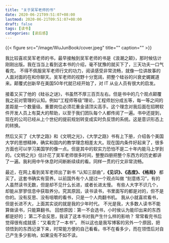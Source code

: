 ```yaml
---
title: "关于吴军老师的书"
date: 2020-06-21T09:51:07+08:00
lastmod: 2020-06-21T09:51:07+08:00
draft: false
tags: [读书]
categories: [读后感]
---
```

{{< figure src="/image/WuJunBook/cover.jpeg" title="" caption="" >}}


我比较喜欢吴军老师的书，最早接触到吴军老师的书是《浪潮之颠》，那时候估计刚刚出版。我在当当上看到这本书的介绍，毫不犹豫的就买下了，三天功夫一口气看完。 不得不佩服吴军老师行文的功力，阅读感受非常流畅，就像一位讲故事的人面对面的在和你聊天。吴军老师的视野十分宽阔，把整个硅谷的兴衰史娓娓道来。颠覆式创新早在美国50年代就已经开始了，对 IT 从业人员有很大的启发。

接着又买了他的《硅谷之谜》，书虽然不厚三百页左右。但是书中的几个观点颠覆我之前对管理的认知。例如“工程师等级”理论，工程师划分成五等，每一等之间的差距是一个数量级。重要岗位必须花重金请顶尖高手。这个理念对我后面在招聘软件开发人员上有莫大的帮助，以至于我们团队每个人都传阅了一遍。书中还提到，现在的公司已经从上个世纪的提前规划转变成实时负反馈的系统。这是意识形态上的转换。

然后又买了《大学之路》和《文明之光》，《大学之路》书有上下册，介绍各个美国大学的思想精神，确实和国内的教学理念相差太大。现在国内条件好起来了，很多方面也可以学习美国学的像一点。但是其中的软实力恐怕不是二十年内能马上学到的。《文明之光》估计花了吴军老师很多时间，整整四册把整个东西方的历史都讲了一遍。我利用中午休息时间断断续续的看。同样一贯的行文非常流畅。

最近，在网上看到吴军老师出了新书 “认知三部曲”，**《见识》、《态度》、《格局》**  都买了。这套书确实有营养。以前国外有个人提过一个观点叫做 “刻意练习”，有的人虽然读书无数，但是却不见什么长进，或者长进太慢。 有些人大字不识几个，却能从寥寥信息中获取养分。究其原因，读书读书，书里面写的都是对的，但不是你的。没有反思、没有咀嚼的看书，只是一个人肉翻书机。 我从小就喜欢看书，但是长进不大，上面其实说的就是我的少年时代。 不光是我，大多数人读书不能算做读书，只能算翻书。 回想原因：第一不会选书，小时侯认为能印出来的东西都是好的； 第二不会反思，我读了这本书对我产生什么样的影响？ 常常看完书后觉得很有成就感：“又看完了一本书”。 所以这也是我写博客的另外一个原因，把领悟到的东西记录下来，时常能方便的自己看看。书不在看多少，而在领悟后对自己产生多少影响，如果没有不如不读。